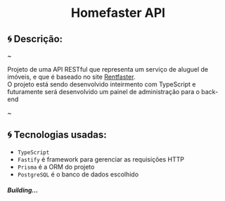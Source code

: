 
### <h1 align="center">Homefaster API</h1>


### <h2>:cyclone: Descrição:</h2>

~<p>Projeto de uma API RESTful que representa um serviço de aluguel de imóveis, e que é baseado no site [Rentfaster](https://www.rentfaster.ca/).<br/>
O projeto está sendo desenvolvido inteirmento com TypeScript e futuramente será desenvolvido um painel de administração para o back-end</p>~


#### <h2>:cyclone: Tecnologias usadas:</h2>

<ul>
  <li><code>TypeScript</code></li>
  <li><code>Fastify</code> é framework para gerenciar as requisições HTTP</li>
  <li><code>Prisma</code> é a ORM do projeto</li>
  <li><code>PostgreSQL</code> é o banco de dados escolhido</li>
</ul>

##### Building...
